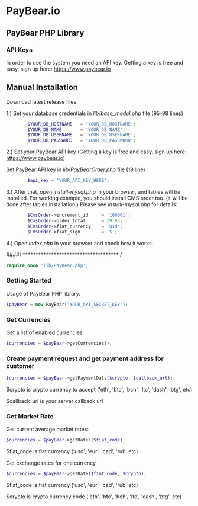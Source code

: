 # PayBear.io
## PayBear PHP Library

### API Keys
In order to use the system you need an API key. Getting a key is free and easy, sign up here: https://www.paybear.io

## Manual Installation
Download latest release files.

1.) Set your database credentials in *lib/base_model.php* file (95-98 lines)

```php
        $YOUR_DB_HOSTNAME   = 'YOUR_DB_HOSTNAME';
        $YOUR_DB_NAME       = 'YOUR_DB_NAME';
        $YOUR_DB_USERNAME   = 'YOUR_DB_USERNAME';
        $YOUR_DB_PASSWORD   = 'YOUR_DB_PASSWORD';
```


2.) Set your PayBear API key (Getting a key is free and easy, sign up here: https://www.paybear.io)

Set PayBear API key in *lib/PayBearOrder.php* file (19 line)

```php
        $api_key = 'YOUR_API_KEY_HERE';
```

3.) After that, open *install-mysql.php* in your browser, and tables will be installed. 
For working example, you should install CMS order too. (it will be done after tables installation.)
Please see *install-mysql.php* for details:

```php
        $CmsOrder->increment_id     = '100001';
        $CmsOrder->order_total      = 19.95;
        $CmsOrder->fiat_currency    = 'usd';
        $CmsOrder->fiat_sign        = '$';
```

4.) Open *index.php* in your browser and check how it works.

####/ ************************************* /

```php
require_once 'lib/PayBear.php';
```

### Getting Started

Usage of PayBear PHP library.

```php
$payBear = new PayBear('YOUR_API_SECRET_KEY');
```

### Get Currencies
Get a list of enabled currencies:

```php
$currencies = $payBear->getCurrencies();
```

### Create payment request and get payment address for customer

```php
$currencies = $payBear->getPaymentData($crypto, $callback_url);
```
$crypto is crypto currency to accept ('eth', 'btc', 'bch', 'ltc', 'dash', 'btg', etc)

$callback_url is your server callback url 

### Get Market Rate
Get current average market rates:

```php
$currencies = $payBear->getRates($fiat_code);
```
$fiat_code is fiat currency ('usd', 'eur', 'cad', 'rub' etc)

Get exchange rates for one currency

```php
$currencies = $payBear->getRate($fiat_code, $crypto);
```

$fiat_code is fiat currency ('usd', 'eur', 'cad', 'rub' etc)

$crypto is crypto currency code ('eth', 'btc', 'bch', 'ltc', 'dash', 'btg', etc)

